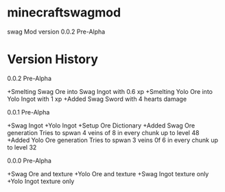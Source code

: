 minecraftswagmod
================

swag Mod version 0.0.2 Pre-Alpha

Version History
===============
0.0.2 Pre-Alpha

+Smelting Swag Ore into Swag Ingot with 0.6 xp
+Smelting Yolo Ore into Yolo Ingot with 1 xp
+Added Swag Sword with 4 hearts damage

0.0.1 Pre-Alpha

+Swag Ingot
+Yolo Ingot
+Setup Ore Dictionary
+Added Swag Ore generation
	Tries to spwan 4 veins of 8 in every chunk up to level 48
+Added Yolo Ore generation
	Tries to spwan 3 veins 0f 6 in every chunk up to level 32

0.0.0 Pre-Alpha

+Swag Ore and texture
+Yolo Ore and texture
+Swag Ingot texture only
+Yolo Ingot texture only